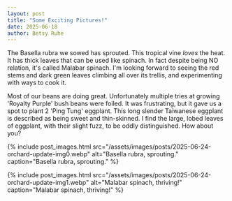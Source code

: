 ```yaml
---
layout: post
title: "Some Exciting Pictures!"
date: 2025-06-18
author: Betsy Ruhe
---
```


The Basella rubra we sowed has sprouted. This tropical vine *loves* the heat. It has thick leaves that can be used like spinach. In fact despite being NO relation, it's called Malabar spinach. I'm looking forward to seeing the red stems and dark green leaves climbing all over its trellis, and experimenting with ways to cook it. 

Most of our beans are doing great. Unfortunately multiple tries at growing 'Royalty Purple' bush beans were foiled. It was frustrating, but it gave us a spot to plant 2 'Ping Tung' eggplant. This long slender Taiwanese eggplant is described as being sweet and thin-skinned. I find the large, lobed leaves of eggplant, with their slight fuzz, to be oddly distinguished. How about you?

{% include post_images.html src="/assets/images/posts/2025-06-24-orchard-update-img0.webp" alt="Basella rubra, sprouting." caption="Basella rubra, sprouting." %}

{% include post_images.html src="/assets/images/posts/2025-06-24-orchard-update-img1.webp" alt="Malabar spinach, thriving!" caption="Malabar spinach, thriving!" %}